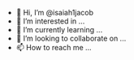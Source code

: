 - 👋 Hi, I’m @isaiah1jacob
- 👀 I’m interested in ...
- 🌱 I’m currently learning ...
- 💞️ I’m looking to collaborate on ...
- 📫 How to reach me ...

<!---
isaiah1jacob/isaiah1jacob is a ✨ special ✨ repository because its `README.md` (this file) appears on your GitHub profile.
You can click the Preview link to take a look at your changes.
--->
